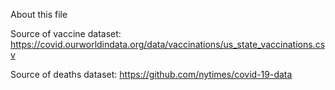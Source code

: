 About this file

Source of vaccine dataset: https://covid.ourworldindata.org/data/vaccinations/us_state_vaccinations.csv

Source of deaths dataset: https://github.com/nytimes/covid-19-data

